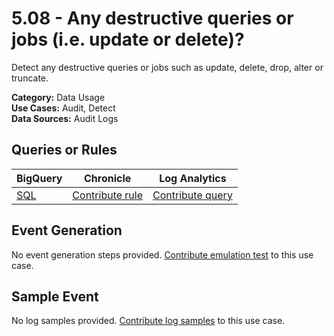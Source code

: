 # 5.08 - Any destructive queries or jobs (i.e. update or delete)?
Detect any destructive queries or jobs such as update, delete, drop, alter or truncate.


**Category:** Data Usage
</br>
**Use Cases:** Audit, Detect
</br>
**Data Sources:** Audit Logs
</br>



## Queries or Rules
BigQuery | Chronicle | Log Analytics
--- | --- | ---
[SQL](../../backends/bigquery/sql/5_08_BQ_queries_destructive.sql) | [Contribute rule](../../CONTRIBUTING.md) | [Contribute query](../../CONTRIBUTING.md)

## Event Generation
No event generation steps provided. [Contribute emulation test](../../CONTRIBUTING.md) to this use case.

## Sample Event
No log samples provided. [Contribute log samples](../../CONTRIBUTING.md) to this use case.

